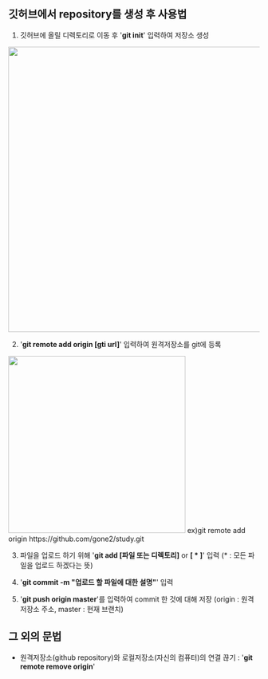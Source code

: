 ## 깃허브에서 repository를 생성 후 사용법
1. 깃허브에 올릴 디렉토리로 이동 후 '__git init__' 입력하여 저장소 생성
<img width="572" src="https://user-images.githubusercontent.com/32122584/102684618-8226d580-421d-11eb-9774-53a229359506.png">

2. '__git remote add origin [gti url]__' 입력하여 원격저장소를 git에 등록
<img width="355" src="https://user-images.githubusercontent.com/32122584/102684682-404a5f00-421e-11eb-8ed5-e8f19c500eb2.png">
    ex)git remote add origin https://github.com/gone2/study.git

3. 파일을 업로드 하기 위해 '__git add [파일 또는 디렉토리]__ or __[ * ]__' 입력 (* : 모든 파일을 업로드 하겠다는 뜻)

4. '__git commit -m "업로드 할 파일에 대한 설명"__' 입력

5. '__git push origin master__'를 입력하여 commit 한 것에 대해 저장 (origin : 원격 저장소 주소, master : 현재 브랜치)

## 그 외의 문법
* 원격저장소(github repository)와 로컬저장소(자신의 컴퓨터)의 연결 끊기
    : '__git remote remove origin__'

